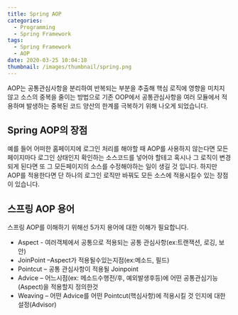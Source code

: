 ```yaml
---
title: Spring AOP
categories:
  - Programming
  - Spring Framework
tags:
  - Spring Framework
  - AOP
date: 2020-03-25 10:04:18
thumbnail: /images/thumbnail/spring.png
---
```


AOP는 공통관심사항을 분리하여 반복되는 부분을 추출해 핵심 로직에 영향을 미치지 않고 소스의 중복을 줄이는 방법으로 기존 OOP에서 공통관심사항을 여러 모듈에서 적용하며 발생하는 중복된 코드 양산의 한계를 극복하기 위해 나오게 되었습니다.

## Spring AOP의 장점

예를 들어 어떠한 홈페이지에 로그인 처리를 해야할 때 AOP를 사용하지 않는다면 모든 페이지마다 로그인 상태인지 확인하는 소스코드를 넣어야 할테고 혹시나 그 로직이 변경되게 된다면 또 그 모든페이지의 소스를 수정해야하는 일이 생길 것 입니다. 하지만 AOP를 적용한다면 단 하나의 로그인 로직만 바꿔도 모든 소스에 적용시킬수 있는 장점이 있습니다.

## 스프링 AOP 용어

스프링 AOP를 이해하기 위해선 5가지 용어에 대한 이해가 필요합니다.

- Aspect - 여러객체에서 공통으로 적용되는 공통 관심사항(ex:트랜잭션, 로깅, 보안)
- JoinPoint –Aspect가 적용될수있는지점(ex:메소드, 필드)
- Pointcut – 공통 관심사항이 적용될 Joinpoint
- Advice – 어느시점(ex: 메소드수행전/후, 예외발생후등)에 어떤 공통관심기능(Aspect)을 적용할지 정의한것
- Weaving – 어떤 Advice를 어떤 Pointcut(핵심사항)에 적용시킬 것 인지에 대한 설정(Advisor)

